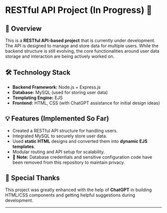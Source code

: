 # RESTful API Project (In Progress) 🚧

## 📌 Overview

This is a **RESTful API-based project** that is currently under development.  
The API is designed to manage and store data for multiple users.
While the backend structure is still evolving, the core functionalities around user data storage and interaction are being actively worked on.

## 🛠️ Technology Stack

- **Backend Framework:** Node.js + Express.js  
- **Database:** MySQL (used for storing user data)  
- **Templating Engine:** EJS  
- **Frontend:** HTML, CSS (with ChatGPT assistance for initial design ideas)

## 💡 Features (Implemented So Far)

- Created a RESTful API structure for handling users.
- Integrated MySQL to securely store user data.
- Used **static HTML** designs and converted them into **dynamic EJS templates**.
- Modular routing and API setup for scalability.
- 🔐 **Note:** Database credentials and sensitive configuration code have been removed from this repository to maintain privacy.

## 🙌 Special Thanks

This project was greatly enhanced with the help of **ChatGPT** in building HTML/CSS components and getting helpful suggestions during development.

---
